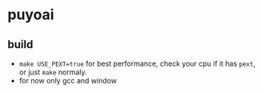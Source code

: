 # puyoai

## build
- `make USE_PEXT=true` for best performance, check your cpu if it has `pext`, or just `make` normaly.
- for now only gcc and window
